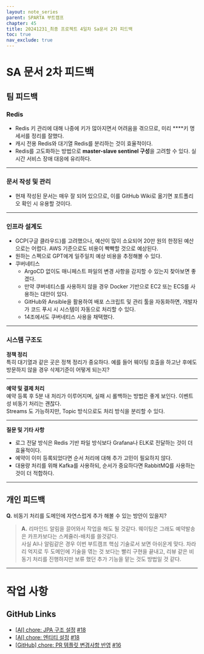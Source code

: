```yaml
---
layout: note_series
parent: SPARTA 부트캠프
chapter: 45
title: 20241231_최종 프로젝트 4일차 Sa문서 2차 피드백
toc: true
nav_exclude: true
---
```


# SA 문서 2차 피드백
## 팀 피드백
### Redis
- Redis 키 관리에 대해 나중에 키가 많아지면서 어려움을 겪으므로, 미리 ****키 명세서를 정리를 잘했다.
- 캐시 전용 Redis와 대기열 Redis를 분리하는 것이 효율적이다.
- Redis를 고도화하는 방법으로 **master-slave sentinel 구성**을 고려할 수 있다. 실시간 서비스 장애 대응에 유리하다.

---

### 문서 작성 및 관리
- 현재 작성된 문서는 매우 잘 되어 있으므로, 이를 GitHub Wiki로 옮기면 포트폴리오 확인 시 유용할 것이다.

---

### 인프라 설계도
- GCP(구글 클라우드)를 고려했으나, 예산이 많이 소요되어 20만 원의 한정된 예산으로는 어렵다. AWS 기준으로도 비용이 빡빡할 것으로 예상된다.
- 원하는 스펙으로 GPT에게 일주일치 예상 비용을 추정해볼 수 있다.
- 쿠버네티스
    - ArgoCD 없이도 매니페스트 파일의 변경 사항을 감지할 수 있는지 찾아보면 좋겠다.
    - 만약 쿠버네티스를 사용하지 않을 경우 Docker 기반으로 EC2 또는 ECS를 사용하는 대안이 있다.
    - GitHub와 Ansible을 활용하여 배포 스크립트 및 관리 툴을 자동화하면, 개발자가 코드 푸시 시 시스템이 자동으로 처리할 수 있다.
    - 14조에서도 쿠버네티스 사용을 채택했다.

---

### 시스템 구조도
**정책 정리**  
특히 대기열과 같은 곳은 정책 정리가 중요하다. 예를 들어 웨이팅 호출을 하고난 후에도 방문하지 않을 경우 삭제기준이 어떻게 되는지?

---

**예약 및 결제 처리**  
예약 등록 후 5분 내 처리가 이루어지며, 실패 시 롤백하는 방법은 좋게 보인다. 이벤트성 비동기 처리는 괜찮다.  
Streams 도 가능하지만, Topic 방식으로도 처리 방식을 분리할 수 있다.

---

**질문 및 기타 사항**  
- 로그 전달 방식은 Redis 기반 파일 방식보다 Grafana나 ELK로 전달하는 것이 더 효율적이다.
- 예약이 이미 등록되었다면 순서 처리에 대해 추가 고민이 필요하지 않다.
- 대용량 처리를 위해 Kafka를 사용하되, 순서가 중요하다면 RabbitMQ를 사용하는 것이 더 적합하다.

---

## 개인 피드백
**Q.** 비동기 처리를 도메인에 자연스럽게 추가 해볼 수 있는 방안이 있을지?  
> **A.** 리마인드 알림을 끌어와서 작업을 해도 될 것같다. 
> 웨이팅은 그래도 예약발송은 카프카보다는 스케쥴러-배치를 쓸것같다.  
> 사실 AI나 알림같은 경우 이번 부트캠프 핵심 기술로서 보면 아쉬운게 맞다.
차라리 억지로 두 도메인에 기술을 엮는 것 보다는 빨리 구현을 끝내고,
리뷰 같은 비동기 처리를 진행하지만 보류 했던 추가 기능을 맡는 것도 방법일 것 같다.

---

# 작업 사항
## GitHub Links
- [[AI] chore: JPA 구조 설정](https://github.com/BobJool/Waiting-Reservation-Service/commit/50f945a850dddf9c396d10db584d9c79787a0742) [#18](https://github.com/BobJool/Waiting-Reservation-Service/issues/18)
- [[AI] chore: 엔티티 설정](https://github.com/BobJool/Waiting-Reservation-Service/commit/871156e8e7698cc7b948effa1844d7452ce59791) [#18](https://github.com/BobJool/Waiting-Reservation-Service/issues/18)
- [[GitHub] chore: PR 템플릿 변경사항 반영](https://github.com/BobJool/Waiting-Reservation-Service/commit/8e4268c5f9a9c7d838b237232ad29b9481664ce7) [#16](https://github.com/BobJool/Waiting-Reservation-Service/issues/16)
